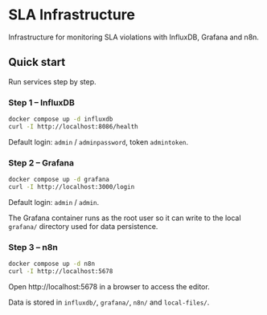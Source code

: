 # SLA Infrastructure

Infrastructure for monitoring SLA violations with InfluxDB, Grafana and n8n.

## Quick start

Run services step by step.

### Step 1 – InfluxDB
```bash
docker compose up -d influxdb
curl -I http://localhost:8086/health
```
Default login: `admin` / `adminpassword`, token `admintoken`.

### Step 2 – Grafana
```bash
docker compose up -d grafana
curl -I http://localhost:3000/login
```
Default login: `admin` / `admin`.

The Grafana container runs as the root user so it can write to the local
`grafana/` directory used for data persistence.

### Step 3 – n8n
```bash
docker compose up -d n8n
curl -I http://localhost:5678
```
Open http://localhost:5678 in a browser to access the editor.

Data is stored in `influxdb/`, `grafana/`, `n8n/` and `local-files/`.
